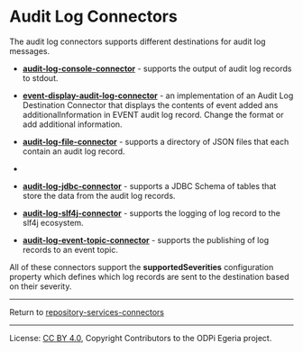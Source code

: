<!-- SPDX-License-Identifier: CC-BY-4.0 -->
<!-- Copyright Contributors to the ODPi Egeria project. -->

# Audit Log Connectors

The audit log connectors supports different destinations for audit log messages.

* **[audit-log-console-connector](audit-log-console-connector)** - supports the output of audit log records to stdout.

* **[event-display-audit-log-connector](audit-log-console-event-display-connector)** - an implementation of an Audit
Log Destination Connector that displays the contents of event added ans additionalInformation in EVENT audit log record.
Change the format or add additional information.

* **[audit-log-file-connector](audit-log-file-connector)** - supports a directory of JSON files that each contain an audit log record.
* 
* **[audit-log-jdbc-connector](audit-log-jdbc-connector)** - supports a JDBC Schema of tables that store the data from the audit log records.

* **[audit-log-slf4j-connector](audit-log-slf4j-connector)** - supports the logging of log record to the slf4j ecosystem.

* **[audit-log-event-topic-connector](audit-log-event-topic-connector)** - supports the publishing of log records to an event topic.

All of these connectors support the **supportedSeverities** configuration property which defines which log records are
sent to the destination based on their severity.


----
Return to [repository-services-connectors](..)

----
License: [CC BY 4.0](https://creativecommons.org/licenses/by/4.0/),
Copyright Contributors to the ODPi Egeria project.
